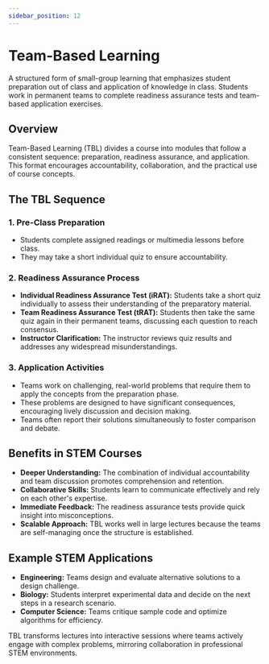 ```yaml
---
sidebar_position: 12
---
```


# Team-Based Learning

A structured form of small-group learning that emphasizes student preparation out of class and application of knowledge in class. Students work in permanent teams to complete readiness assurance tests and team-based application exercises.

## Overview

Team-Based Learning (TBL) divides a course into modules that follow a consistent sequence: preparation, readiness assurance, and application. This format encourages accountability, collaboration, and the practical use of course concepts.

## The TBL Sequence

### 1. Pre-Class Preparation
- Students complete assigned readings or multimedia lessons before class.
- They may take a short individual quiz to ensure accountability.

### 2. Readiness Assurance Process
- **Individual Readiness Assurance Test (iRAT):** Students take a short quiz individually to assess their understanding of the preparatory material.
- **Team Readiness Assurance Test (tRAT):** Students then take the same quiz again in their permanent teams, discussing each question to reach consensus.
- **Instructor Clarification:** The instructor reviews quiz results and addresses any widespread misunderstandings.

### 3. Application Activities
- Teams work on challenging, real-world problems that require them to apply the concepts from the preparation phase.
- These problems are designed to have significant consequences, encouraging lively discussion and decision making.
- Teams often report their solutions simultaneously to foster comparison and debate.

## Benefits in STEM Courses

- **Deeper Understanding:** The combination of individual accountability and team discussion promotes comprehension and retention.
- **Collaborative Skills:** Students learn to communicate effectively and rely on each other's expertise.
- **Immediate Feedback:** The readiness assurance tests provide quick insight into misconceptions.
- **Scalable Approach:** TBL works well in large lectures because the teams are self-managing once the structure is established.

## Example STEM Applications

- **Engineering:** Teams design and evaluate alternative solutions to a design challenge.
- **Biology:** Students interpret experimental data and decide on the next steps in a research scenario.
- **Computer Science:** Teams critique sample code and optimize algorithms for efficiency.

TBL transforms lectures into interactive sessions where teams actively engage with complex problems, mirroring collaboration in professional STEM environments.
